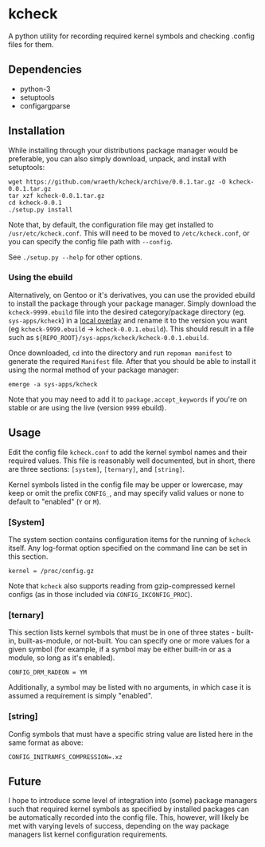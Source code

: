 # kcheck

A python utility for recording required kernel symbols and checking .config files for them.

## Dependencies


 - python-3
 - setuptools
 - configargparse

## Installation

While installing through your distributions package manager would be preferable, you can also simply download, unpack,
and install with setuptools:

```
wget https://github.com/wraeth/kcheck/archive/0.0.1.tar.gz -O kcheck-0.0.1.tar.gz
tar xzf kcheck-0.0.1.tar.gz
cd kcheck-0.0.1
./setup.py install
```

Note that, by default, the configuration file may get installed to `/usr/etc/kcheck.conf`. This will need to be moved to
`/etc/kcheck.conf`, or you can specify the config file path with `--config`.

See `./setup.py --help` for other options.

### Using the ebuild

Alternatively, on Gentoo or it's derivatives, you can use the provided ebuild to install the package through your package manager. Simply download the `kcheck-9999.ebuild` file into the desired category/package directory (eg. `sys-apps/kcheck`) in a [local overlay](https://wiki.gentoo.org/wiki/Custom_repository) and rename it to the version you want (eg `kcheck-9999.ebuild` -> `kcheck-0.0.1.ebuild`). This should result in a file such as `${REPO_ROOT}/sys-apps/kcheck/kcheck-0.0.1.ebuild`.

Once downloaded, `cd` into the directory and run `repoman manifest` to generate the required `Manifest` file. After that you should be able to install it using the normal method of your package manager:

```
emerge -a sys-apps/kcheck
```

Note that you may need to add it to `package.accept_keywords` if you're on stable or are using the live (version `9999` ebuild).

## Usage

Edit the config file `kcheck.conf` to add the kernel symbol names and their required values. This file is reasonably
well documented, but in short, there are three sections: `[system]`, `[ternary]`, and `[string]`.

Kernel symbols listed in the config file may be upper or lowercase, may keep or omit the prefix `CONFIG_`, and may
specify valid values or none to default to "enabled" (`Y` or `M`).

### [System]

The system section contains configuration items for the running of `kcheck` itself. Any log-format option specified on
the command line can be set in this section.

```
kernel = /proc/config.gz
```

Note that `kcheck` also supports reading from gzip-compressed kernel configs (as in those included via
`CONFIG_IKCONFIG_PROC`).

### [ternary]

This section lists kernel symbols that must be in one of three states - built-in, built-as-module, or not-built. You can
specify one or more values for a given symbol (for example, if a symbol may be either built-in or as a module, so long
as it's enabled).

```
CONFIG_DRM_RADEON = YM
```

Additionally, a symbol may be listed with no arguments, in which case it is assumed a requirement is simply "enabled".

### [string]

Config symbols that must have a specific string value are listed here in the same format as above:

```
CONFIG_INITRAMFS_COMPRESSION=.xz
```

## Future

I hope to introduce some level of integration into (some) package managers such that required kernel symbols as
specified by installed packages can be automatically recorded into the config file. This, however, will likely be met
with varying levels of success, depending on the way package managers list kernel configuration requirements.
